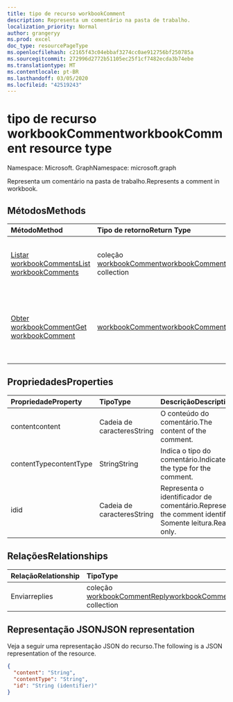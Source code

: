 ```yaml
---
title: tipo de recurso workbookComment
description: Representa um comentário na pasta de trabalho.
localization_priority: Normal
author: grangeryy
ms.prod: excel
doc_type: resourcePageType
ms.openlocfilehash: c2165f43c04ebbaf3274cc0ae912756bf250785a
ms.sourcegitcommit: 272996d2772b51105ec25f1cf7482ecda3b74ebe
ms.translationtype: MT
ms.contentlocale: pt-BR
ms.lasthandoff: 03/05/2020
ms.locfileid: "42519243"
---
```

# <a name="workbookcomment-resource-type"></a><span data-ttu-id="36517-103">tipo de recurso workbookComment</span><span class="sxs-lookup"><span data-stu-id="36517-103">workbookComment resource type</span></span>

<span data-ttu-id="36517-104">Namespace: Microsoft. Graph</span><span class="sxs-lookup"><span data-stu-id="36517-104">Namespace: microsoft.graph</span></span>

<span data-ttu-id="36517-105">Representa um comentário na pasta de trabalho.</span><span class="sxs-lookup"><span data-stu-id="36517-105">Represents a comment in workbook.</span></span>

## <a name="methods"></a><span data-ttu-id="36517-106">Métodos</span><span class="sxs-lookup"><span data-stu-id="36517-106">Methods</span></span>

| <span data-ttu-id="36517-107">Método</span><span class="sxs-lookup"><span data-stu-id="36517-107">Method</span></span>       | <span data-ttu-id="36517-108">Tipo de retorno</span><span class="sxs-lookup"><span data-stu-id="36517-108">Return Type</span></span> | <span data-ttu-id="36517-109">Descrição</span><span class="sxs-lookup"><span data-stu-id="36517-109">Description</span></span> |
|:-------------|:------------|:------------|
| [<span data-ttu-id="36517-110">Listar workbookComments</span><span class="sxs-lookup"><span data-stu-id="36517-110">List workbookComments</span></span>](../api/workbook-list-comments.md) | <span data-ttu-id="36517-111">coleção [workbookComment](workbookComment.md)</span><span class="sxs-lookup"><span data-stu-id="36517-111">[workbookComment](workbookComment.md) collection</span></span> | <span data-ttu-id="36517-112">Obtenha uma coleção de objetos **workbookComment** .</span><span class="sxs-lookup"><span data-stu-id="36517-112">Get a **workbookComment** object collection.</span></span> |
| [<span data-ttu-id="36517-113">Obter workbookComment</span><span class="sxs-lookup"><span data-stu-id="36517-113">Get workbookComment</span></span>](../api/workbookcomment-get.md) | [<span data-ttu-id="36517-114">workbookComment</span><span class="sxs-lookup"><span data-stu-id="36517-114">workbookComment</span></span>](workbookcomment.md) | <span data-ttu-id="36517-115">Leia as propriedades e os relacionamentos de um objeto **workbookComment** .</span><span class="sxs-lookup"><span data-stu-id="36517-115">Read the properties and relationships of a **workbookComment** object.</span></span> |


## <a name="properties"></a><span data-ttu-id="36517-116">Propriedades</span><span class="sxs-lookup"><span data-stu-id="36517-116">Properties</span></span>

| <span data-ttu-id="36517-117">Propriedade</span><span class="sxs-lookup"><span data-stu-id="36517-117">Property</span></span>     | <span data-ttu-id="36517-118">Tipo</span><span class="sxs-lookup"><span data-stu-id="36517-118">Type</span></span>        | <span data-ttu-id="36517-119">Descrição</span><span class="sxs-lookup"><span data-stu-id="36517-119">Description</span></span> |
|:-------------|:------------|:------------|
|<span data-ttu-id="36517-120">content</span><span class="sxs-lookup"><span data-stu-id="36517-120">content</span></span>|<span data-ttu-id="36517-121">Cadeia de caracteres</span><span class="sxs-lookup"><span data-stu-id="36517-121">String</span></span>|<span data-ttu-id="36517-122">O conteúdo do comentário.</span><span class="sxs-lookup"><span data-stu-id="36517-122">The content of the comment.</span></span>|
|<span data-ttu-id="36517-123">contentType</span><span class="sxs-lookup"><span data-stu-id="36517-123">contentType</span></span>|<span data-ttu-id="36517-124">String</span><span class="sxs-lookup"><span data-stu-id="36517-124">String</span></span>|<span data-ttu-id="36517-125">Indica o tipo do comentário.</span><span class="sxs-lookup"><span data-stu-id="36517-125">Indicates the type for the comment.</span></span>|
|<span data-ttu-id="36517-126">id</span><span class="sxs-lookup"><span data-stu-id="36517-126">id</span></span>|<span data-ttu-id="36517-127">Cadeia de caracteres</span><span class="sxs-lookup"><span data-stu-id="36517-127">String</span></span>| <span data-ttu-id="36517-128">Representa o identificador de comentário.</span><span class="sxs-lookup"><span data-stu-id="36517-128">Represents the comment identifier.</span></span> <span data-ttu-id="36517-129">Somente leitura.</span><span class="sxs-lookup"><span data-stu-id="36517-129">Read-only.</span></span>|

## <a name="relationships"></a><span data-ttu-id="36517-130">Relações</span><span class="sxs-lookup"><span data-stu-id="36517-130">Relationships</span></span>

| <span data-ttu-id="36517-131">Relação</span><span class="sxs-lookup"><span data-stu-id="36517-131">Relationship</span></span> | <span data-ttu-id="36517-132">Tipo</span><span class="sxs-lookup"><span data-stu-id="36517-132">Type</span></span>        | <span data-ttu-id="36517-133">Descrição</span><span class="sxs-lookup"><span data-stu-id="36517-133">Description</span></span> |
|:-------------|:------------|:------------|
|<span data-ttu-id="36517-134">Enviar</span><span class="sxs-lookup"><span data-stu-id="36517-134">replies</span></span>|<span data-ttu-id="36517-135">coleção [workbookCommentReply](workbookcommentreply.md)</span><span class="sxs-lookup"><span data-stu-id="36517-135">[workbookCommentReply](workbookcommentreply.md) collection</span></span>| <span data-ttu-id="36517-p102">Somente leitura. Anulável.</span><span class="sxs-lookup"><span data-stu-id="36517-p102">Read-only. Nullable.</span></span>|

## <a name="json-representation"></a><span data-ttu-id="36517-138">Representação JSON</span><span class="sxs-lookup"><span data-stu-id="36517-138">JSON representation</span></span>

<span data-ttu-id="36517-139">Veja a seguir uma representação JSON do recurso.</span><span class="sxs-lookup"><span data-stu-id="36517-139">The following is a JSON representation of the resource.</span></span>

<!-- {
  "blockType": "resource",
  "optionalProperties": [

  ],
  "@odata.type": "microsoft.graph.workbookComment",
  "baseType": "",
  "keyProperty": "id"
}-->

```json
{
  "content": "String",
  "contentType": "String",
  "id": "String (identifier)"
}
```

<!-- uuid: 16cd6b66-4b1a-43a1-adaf-3a886856ed98
2019-02-04 14:57:30 UTC -->
<!-- {
  "type": "#page.annotation",
  "description": "workbookComment resource",
  "keywords": "",
  "section": "documentation",
  "tocPath": ""
}-->
